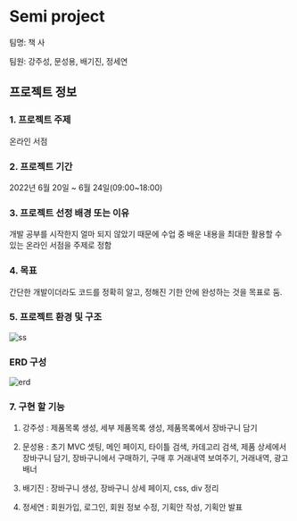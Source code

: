 # Semi project

팀명: 책 사 

팀원: 강주성, 문성용, 배기진, 정세연 

## 프로젝트 정보
### 1. 프로젝트 주제
온라인 서점 
### 2. 프로젝트 기간
2022년 6월 20일 ~ 6월 24일(09:00~18:00)
### 3. 프로젝트 선정 배경 또는 이유
개발 공부를 시작한지 얼마 되지 않았기 때문에 수업 중 배운 내용을 최대한 활용할 수 있는 온라인 서점을 주제로 정함
### 4. 목표
간단한 개발이더라도 코드를 정확히 알고, 정해진 기한 안에 완성하는 것을 목표로 둠.
### 5. 프로젝트 환경 및 구조
![ss](https://user-images.githubusercontent.com/103159709/177468811-bfe7bf19-efb3-4177-bd9f-9b3c6e33751b.png)

### ERD 구성
![erd](https://user-images.githubusercontent.com/103159709/177469146-808178b5-408c-45a8-a6f7-e759581c65bd.png)

### 7. 구현 할 기능
1. 강주성 : 제품목록 생성, 세부 제품목록 생성, 제품목록에서 장바구니 담기

2. 문성용 : 초기 MVC 셋팅, 메인 페이지, 타이틀 검색, 카데고리 검색, 제품 상세에서 장바구니 담기, 장바구니에서 구매하기, 구매 후 거래내역 보여주기, 거래내역, 광고 배너

3. 배기진 : 장바구니 생성, 장바구니 상세 페이지, css, div 정리

4. 정세연 : 회원가입, 로그인, 회원 정보 수정, 기획안 작성, 기획안 발표
